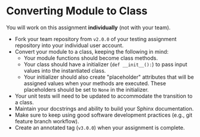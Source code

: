 # Converting Module to Class

You will work on this assignment **individually** (not with your team).

* Fork your team repository from `v2.0.0` of your testing assignment repository
  into your individual user account.
* Convert your module to a class, keeping the following in mind:
  + Your module functions should become class methods.
  + Your class should have a initializer (`def __init__():`) to pass input
    values into the instantiated class.  
  + Your initializer should also create "placeholder" attributes that will be
    assigned values when your methods are executed.  These placeholders should
    be set to `None` in the initializer. 
* Your unit tests will need to be updated to accommodate the transition to a class.
* Maintain your docstrings and ability to build your Sphinx documentation.
* Make sure to keep using good software development practices (e.g., git feature branch workflow).
* Create an annotated tag (`v3.0.0`) when your assignment is complete.